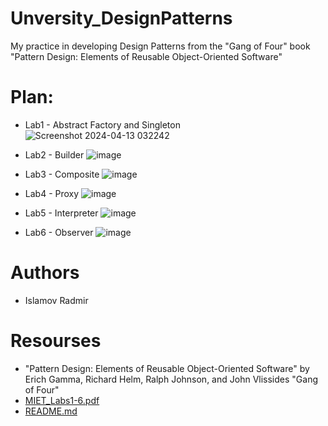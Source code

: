 # Unversity_DesignPatterns
My practice in developing Design Patterns from the "Gang of Four" book "Pattern Design: Elements of Reusable Object-Oriented Software" 

# Plan: 
* Lab1 - Abstract Factory and Singleton 
![Screenshot 2024-04-13 032242](https://github.com/Therad445/University_DesignPatterns/assets/59477654/9c7bfd1f-67af-4ba4-9005-487981c96a1b)

* Lab2 - Builder
![image](https://github.com/Therad445/University_DesignPatterns/assets/59477654/38d345b0-1b76-4115-85fb-1ead0c7b5065)

* Lab3 - Composite
![image](https://github.com/Therad445/University_DesignPatterns/assets/59477654/96728ca6-e9ca-4451-b125-d04213bbcf81)

* Lab4 - Proxy
![image](https://github.com/Therad445/University_DesignPatterns/assets/59477654/104cb1f0-3898-4107-99ed-b8ccfb941c32)

* Lab5 - Interpreter
![image](https://github.com/Therad445/University_DesignPatterns/assets/59477654/85bdf7d9-9ca4-4c47-9517-a2e967f7c358)

* Lab6 - Observer
![image](https://github.com/Therad445/University_DesignPatterns/assets/59477654/0dea7146-9dec-4d91-948c-82207c149f12)

# Authors
* Islamov Radmir

# Resourses
* "Pattern Design: Elements of Reusable Object-Oriented Software" by Erich Gamma, Richard Helm, Ralph Johnson, and John Vlissides "Gang of Four"
* [MIET_Labs1-6.pdf](MIET_Labs1-6.pdf)
* [README.md](README.md)
